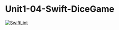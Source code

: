 # Unit1-04-Swift-DiceGame
[![SwiftLint](https://github.com/ICS4UALEXDM/Intro-03-Swift-HelloWorld/workflows/SwiftLint/badge.svg)](https://github.com/ICS4UALEXDM/Intro-03-Swift-HelloWorld/actions)
